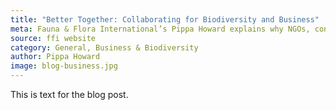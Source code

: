 ```yaml
---
title: "Better Together: Collaborating for Biodiversity and Business"
meta: Fauna & Flora International’s Pippa Howard explains why NGOs, consultancies and other conservationists are joining forces to bring about biodiversity conservation in the private sector.
source: ffi website
category: General, Business & Biodiversity
author: Pippa Howard
image: blog-business.jpg
---
```


This is text for the blog post.
